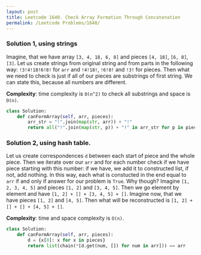 ```yaml
---
layout: post
title: Leetcode 1640. Check Array Formation Through Concatenation
permalink: /Leetcode Problems/1640/
---
```


### Solution 1, using strings

Imagine, that we have array `[3, 4, 18, 6, 8]` and pieces `[4, 18]`, `[6, 8]`, `[3]`. Let us create strings from original string and from parts in the following way: `!3!4!18!6!8!` for `arr` and `!4!18!`, `!6!8!` and `!3!` for pieces. Then what we need to check is just if all of our pieces are substrings of first string. We can state this, because all numbers are different.

**Complexity**: time complexity is `O(n^2)` to check all substrings and space is `O(n)`.

```python
class Solution:
    def canFormArray(self, arr, pieces):
        arr_str = "!".join(map(str, arr)) + "!"
        return all("!".join(map(str, p)) + "!" in arr_str for p in pieces)
```

### Solution 2, using hash table.

 Let us create correspondences `d` between each start of piece and the whole piece. Then we iterate over our `arr` and for each number check if we have piece starting with this number: if we have, we add it to constructed list, if not, add nothing. In this way, each what is constucted in the end equal to `arr` if and only if answer for our problem is `True`. Why though? Imagine `[1, 2, 3, 4, 5]` and pieces `[1, 2]` and `[3, 4, 5]`. Then we go element by element and have `[1, 2] + [] + [3, 4, 5] + []`. Imagine now, that we have pieces `[1, 2]` and `[4, 5]`. Then what will be reconstructed is `[1, 2] + [] + [] + [4, 5] + []`.
 
 **Complexity**: time and space complexity is `O(n)`.

```python
class Solution:
    def canFormArray(self, arr, pieces):
        d = {x[0]: x for x in pieces}
        return list(chain(*[d.get(num, []) for num in arr])) == arr
```
